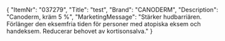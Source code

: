 {
  "ItemNr": "037279",
  "Title": "test",
  "Brand": "CANODERM",
  "Description": "Canoderm, kräm 5 %",
  "MarketingMessage": "Stärker hudbarriären. Förlänger den eksemfria tiden för personer med atopiska eksem och handeksem. Reducerar behovet av kortisonsalva."
}